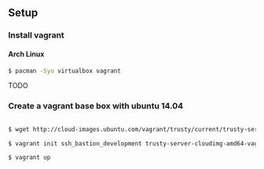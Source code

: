 ## Setup

### Install vagrant

#### Arch Linux

```bash
$ pacman -Syu virtualbox vagrant
```

TODO

### Create a vagrant base box with ubuntu 14.04

```bash

$ wget http://cloud-images.ubuntu.com/vagrant/trusty/current/trusty-server-cloudimg-amd64-vagrant-disk1.box

$ vagrant init ssh_bastion_development trusty-server-cloudimg-amd64-vagrant-disk1.box

$ vagrant up

```
